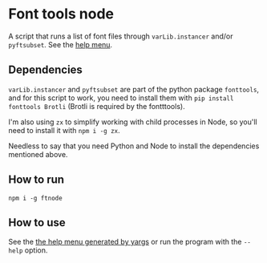 # Font tools node

A script that runs a list of font files through `varLib.instancer` and/or `pyftsubset`. See the [help menu](help.txt).

## Dependencies

`varLib.instancer` and `pyftsubset` are part of the python package `fonttools`, and for this script to work, you need to install them with `pip install fonttools Brotli` (Brotli is required by the fontttools).

I'm also using `zx` to simplify working with child processes in Node, so you'll need to install it with `npm i -g zx`.

Needless to say that you need Python and Node to install the dependencies mentioned above.

## How to run

`npm i -g ftnode`

## How to use

See the [the help menu generated by yargs](help.txt) or run the program with the `--help` option.
